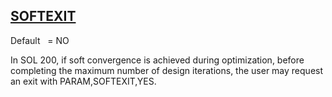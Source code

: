 ## [SOFTEXIT](https://help.hexagonmi.com/bundle/MSC_Nastran_2022.4/page/Nastran_Combined_Book/qrg/parameters/TOC.SOFTEXIT.xhtml)

Default    = NO

In SOL 200, if soft convergence is achieved during optimization, before completing the maximum number of design iterations, the user may request an exit with PARAM,SOFTEXIT,YES.

